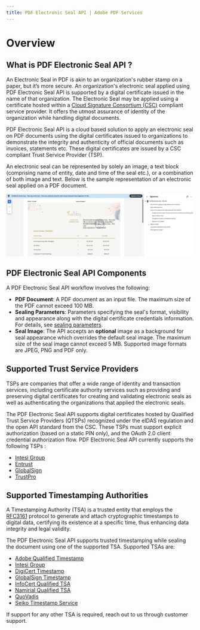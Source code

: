 ```yaml
---
title: PDF Electronic Seal API | Adobe PDF Services
---
```

# Overview

## What is PDF Electronic Seal API ?

An Electronic Seal in PDF is akin to an organization's rubber stamp on a paper, but it’s more secure. An organization's electronic seal applied using PDF Electronic Seal API is supported by a digital certificate issued in the name of that organization. The Electronic Seal may be applied using a certificate hosted within a [Cloud Signature Consortium (CSC)](https://cloudsignatureconsortium.org/) compliant service provider. It offers the utmost assurance of identity of the organization while handling digital documents.

PDF Electronic Seal API is a cloud based solution to apply an electronic seal on PDF documents using the digital certificates issued to organizations to demonstrate the integrity and authenticity of official documents such as invoices, statements etc. These digital certificates are issued by a CSC compliant Trust Service Provider (TSP).

An electronic seal can be represented by solely an image, a text block (comprising name of entity, date and time of the seal etc.), or a combination of both image and text. Below is the sample representation of an electronic seal applied on a PDF document.

![PDF Electronic Seal](../images/seal_opdoc_ss.png)

## PDF Electronic Seal API Components

A PDF Electronic Seal API workflow involves the following:

* **PDF Document**: A PDF document as an input file. The maximum size of the PDF cannot exceed 100 MB.
* **Sealing Parameters**: Parameters  specifying the seal's format, visibility and appearance along with the digital certificate credentials information. For details, see [sealing parameters](./howtos/electronic-seal-api.md/#api-parameters).
* **Seal Image**: The API accepts an **optional** image as a background for seal appearance which overrides the default seal image. The maximum size of the seal image cannot exceed 5 MB. Supported image formats are JPEG, PNG and PDF only.


## Supported Trust Service Providers

TSPs are companies that offer a wide range of identity and transaction services, including certificate authority services such as providing and preserving digital certificates for creating and validating electronic seals as well as authenticating the organizations that applied the electronic seals.

The PDF Electronic Seal API supports digital certificates hosted by Qualified Trust Service Providers (QTSPs) recognized under the eIDAS regulation and the open API standard from the CSC. These TSPs must support explicit authorization (based on a static PIN only), and the OAuth 2.0 client credential authorization flow.
PDF Electronic Seal API currently supports the following TSPs : <!-- REFERENCES https://helpx.adobe.com/acrobat/kb/approved-trust-list1.html -->
<br/>

* [Intesi Group](https://www.intesigroup.com/en/)
* [Entrust](https://www.entrust.com/pdf-signing-certificates/)
* [GlobalSign](https://www.globalsign.com/en/digital-signatures)
* [TrustPro](https://www.trustpro.eu/)

## Supported Timestamping Authorities

A Timestamping Authority (TSA) is a trusted entity that employs the [RFC3161](https://www.ietf.org/rfc/rfc3161.txt) protocol to generate and attach cryptographic timestamps to digital data, certifying its existence at a specific time, thus enhancing data integrity and legal validity.

The PDF Electronic Seal API supports trusted timestamping while sealing the document using one of the supported TSA. Supported TSAs are:

* [Adobe Qualified Timestamp](https://helpx.adobe.com/in/acrobat/kb/trust-services.html#:~:text=EUTL%20trusted%20services.-,Adobe%20Qualified%20Timestamp%20Service,-A%20qualified%20time)
* [Intesi Group](https://www.intesigroup.com/en/)
* [DigiCert Timestamp](https://www.digicert.com/)
* [GlobalSign Timestamp](https://www.globalsign.com/en-in)
* [InfoCert Qualified TSA](https://infocert.digital/consumer/timestamps/)
* [Namirial Qualified TSA](https://support.namirial.com/en/docs/docs-tsp-qualified-signature-timestamp/)
* [QuoVadis](https://www.quovadisglobal.com/)
* [Seiko Timestamp Service](https://www.seikotrust.jp/product/time-stamp/)

If support for any other TSA is required, reach out to us through customer support. <!-- REFERENCES https://helpx.adobe.com/in/sign/using/custom-time-stamp-providers.html -->



